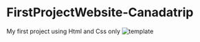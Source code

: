 # FirstProjectWebsite-Canadatrip
My first project using Html and Css only
![template](https://user-images.githubusercontent.com/59604062/107115668-e443a480-6876-11eb-9dc6-dfe912f50c2c.png)

